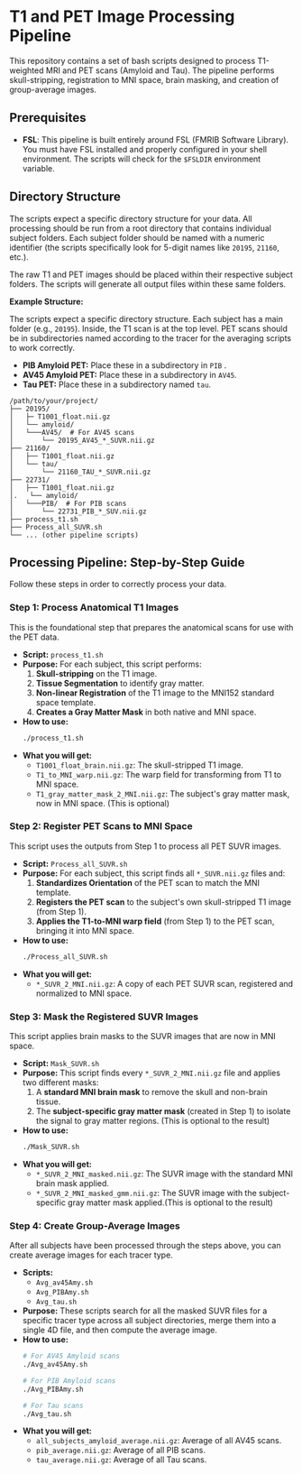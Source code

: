 # T1 and PET Image Processing Pipeline

This repository contains a set of bash scripts designed to process T1-weighted MRI and PET scans (Amyloid and Tau). The pipeline performs skull-stripping, registration to MNI space, brain masking, and creation of group-average images.

## Prerequisites

- **FSL**: This pipeline is built entirely around FSL (FMRIB Software Library). You must have FSL installed and properly configured in your shell environment. The scripts will check for the `$FSLDIR` environment variable.

## Directory Structure

The scripts expect a specific directory structure for your data. All processing should be run from a root directory that contains individual subject folders. Each subject folder should be named with a numeric identifier (the scripts specifically look for 5-digit names like `20195`, `21160`, etc.).

The raw T1 and PET images should be placed within their respective subject folders. The scripts will generate all output files within these same folders.

**Example Structure:**

The scripts expect a specific directory structure. Each subject has a main folder (e.g., `20195`). Inside, the T1 scan is at the top level. PET scans should be in subdirectories named according to the tracer for the averaging scripts to work correctly.

- **PIB Amyloid PET:** Place these in a subdirectory in `PIB` .
- **AV45 Amyloid PET:** Place these in a subdirectory in `AV45`.
- **Tau PET:** Place these in a subdirectory named `tau`.

```
/path/to/your/project/
├── 20195/
│   ├─ T1001_float.nii.gz
│   └── amyloid/  
│   └───AV45/  # For AV45 scans
│       └── 20195_AV45_*_SUVR.nii.gz
├── 21160/
│   ├── T1001_float.nii.gz
│   └── tau/
│       └── 21160_TAU_*_SUVR.nii.gz
├── 22731/
│   ├── T1001_float.nii.gz
│.   └── amyloid/  
│   └───PIB/  # For PIB scans
│       └── 22731_PIB_*_SUV.nii.gz
├── process_t1.sh
├── Process_all_SUVR.sh
└── ... (other pipeline scripts)
```

## Processing Pipeline: Step-by-Step Guide

Follow these steps in order to correctly process your data.

### Step 1: Process Anatomical T1 Images

This is the foundational step that prepares the anatomical scans for use with the PET data.

- **Script:** `process_t1.sh`
- **Purpose:** For each subject, this script performs:
    1.  **Skull-stripping** on the T1 image.
    2.  **Tissue Segmentation** to identify gray matter.
    3.  **Non-linear Registration** of the T1 image to the MNI152 standard space template.
    4.  **Creates a Gray Matter Mask** in both native and MNI space.
- **How to use:**
  ```bash
  ./process_t1.sh
  ```
- **What you will get:**
    - `T1001_float_brain.nii.gz`: The skull-stripped T1 image.
    - `T1_to_MNI_warp.nii.gz`: The warp field for transforming from T1 to MNI space.
    - `T1_gray_matter_mask_2_MNI.nii.gz`: The subject's gray matter mask, now in MNI space. (This is optional)

### Step 2: Register PET Scans to MNI Space

This script uses the outputs from Step 1 to process all PET SUVR images.

- **Script:** `Process_all_SUVR.sh`
- **Purpose:** For each subject, this script finds all `*_SUVR.nii.gz` files and:
    1.  **Standardizes Orientation** of the PET scan to match the MNI template.
    2.  **Registers the PET scan** to the subject's own skull-stripped T1 image (from Step 1).
    3.  **Applies the T1-to-MNI warp field** (from Step 1) to the PET scan, bringing it into MNI space.
- **How to use:**
  ```bash
  ./Process_all_SUVR.sh
  ```
- **What you will get:**
    - `*_SUVR_2_MNI.nii.gz`: A copy of each PET SUVR scan, registered and normalized to MNI space.

### Step 3: Mask the Registered SUVR Images

This script applies brain masks to the SUVR images that are now in MNI space.

- **Script:** `Mask_SUVR.sh`
- **Purpose:** This script finds every `*_SUVR_2_MNI.nii.gz` file and applies two different masks:
    1.  A **standard MNI brain mask** to remove the skull and non-brain tissue.
    2.  The **subject-specific gray matter mask** (created in Step 1) to isolate the signal to gray matter regions. (This is optional to the result)
- **How to use:**
  ```bash
  ./Mask_SUVR.sh
  ```
- **What you will get:**
    - `*_SUVR_2_MNI_masked.nii.gz`: The SUVR image with the standard MNI brain mask applied.
    - `*_SUVR_2_MNI_masked_gmm.nii.gz`: The SUVR image with the subject-specific gray matter mask applied.(This is optional to the result)

### Step 4: Create Group-Average Images

After all subjects have been processed through the steps above, you can create average images for each tracer type.

- **Scripts:**
    - `Avg_av45Amy.sh` 
    - `Avg_PIBAmy.sh`
    - `Avg_tau.sh`
- **Purpose:** These scripts search for all the masked SUVR files for a specific tracer type across all subject directories, merge them into a single 4D file, and then compute the average image.
- **How to use:**
  ```bash
  # For AV45 Amyloid scans
  ./Avg_av45Amy.sh

  # For PIB Amyloid scans
  ./Avg_PIBAmy.sh

  # For Tau scans
  ./Avg_tau.sh
  ```
- **What you will get:**
    - `all_subjects_amyloid_average.nii.gz`: Average of all AV45 scans.
    - `pib_average.nii.gz`: Average of all PIB scans.
    - `tau_average.nii.gz`: Average of all Tau scans.

